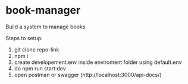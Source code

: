 # book-manager
Build a system to manage books

Steps to setup:
1. git clone repo-link
2. npm i
3. create developement.env inside enviroment folder using default.env
4. do npm run start:dev
5. open postman or swagger (http://localhost:3000/api-docs/)

